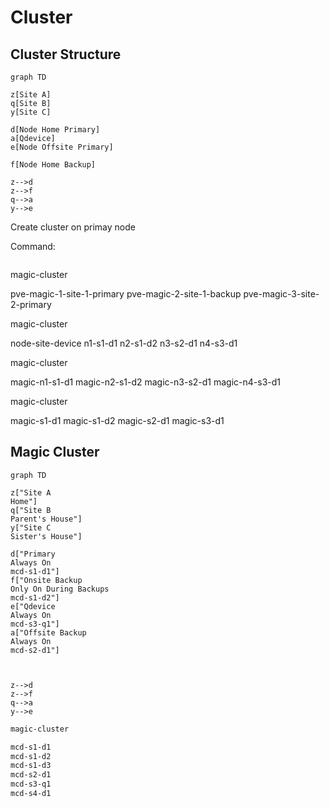 # Cluster

## Cluster Structure

```mermaid
graph TD

z[Site A]
q[Site B]
y[Site C]

d[Node Home Primary]
a[Qdevice]
e[Node Offsite Primary]

f[Node Home Backup]

z-->d
z-->f
q-->a
y-->e

```

Create cluster on primay node

Command:

```bash

```

magic-cluster

pve-magic-1-site-1-primary
pve-magic-2-site-1-backup
pve-magic-3-site-2-primary

magic-cluster

node-site-device
n1-s1-d1
n2-s1-d2
n3-s2-d1
n4-s3-d1

magic-cluster

magic-n1-s1-d1
magic-n2-s1-d2
magic-n3-s2-d1
magic-n4-s3-d1

magic-cluster

magic-s1-d1
magic-s1-d2
magic-s2-d1
magic-s3-d1

## Magic Cluster

```mermaid
graph TD

z["Site A
Home"]
q["Site B
Parent's House"]
y["Site C
Sister's House"]

d["Primary
Always On
mcd-s1-d1"]
f["Onsite Backup
Only On During Backups
mcd-s1-d2"]
e["Qdevice
Always On
mcd-s3-q1"]
a["Offsite Backup
Always On
mcd-s2-d1"]



z-->d
z-->f
q-->a
y-->e

```

```bash
magic-cluster

mcd-s1-d1
mcd-s1-d2
mcd-s1-d3
mcd-s2-d1
mcd-s3-q1
mcd-s4-d1
```

